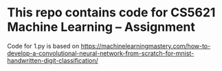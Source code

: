 # This repo contains code for CS5621 Machine Learning – Assignment
Code for 1.py is based on https://machinelearningmastery.com/how-to-develop-a-convolutional-neural-network-from-scratch-for-mnist-handwritten-digit-classification/
